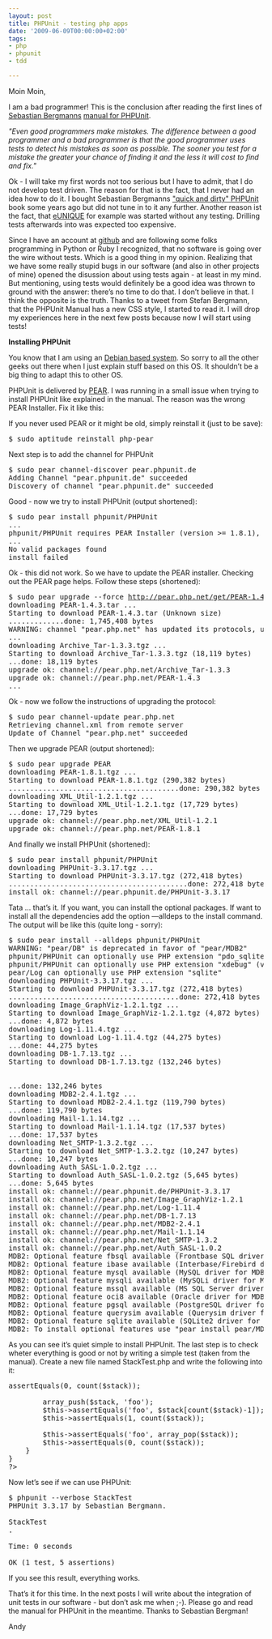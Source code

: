 ```yaml
---
layout: post
title: PHPUnit - testing php apps
date: '2009-06-09T00:00:00+02:00'
tags:
- php
- phpunit
- tdd

---
```

Moin Moin,

I am a bad programmer! This is the conclusion after reading the first lines of <a href="http://sebastian-bergmann.de/" target="_blank">Sebastian Bergmanns</a> <a href="http://www.phpunit.de/manual/3.4/en/index.html" target="_blank">manual for PHPUnit</a>. 

<em>"Even good programmers make mistakes. The difference between a good programmer and a bad programmer is that the good programmer uses tests to detect his mistakes as soon as possible. The sooner you test for a mistake the greater your chance of finding it and the less it will cost to find and fix."</em>

Ok - I will take my first words not too serious but I have to admit, that I do not develop test driven. The reason for that is the fact, that I never had an idea how to do it. I bought Sebastian Bergmanns <a href="http://www.amazon.de/PHPUnit-kurz-gut-Sebastian-Bergmann/dp/3897215152/ref=sr_1_2?ie=UTF8&amp;s=books&amp;qid=1244538197&amp;sr=8-2" target="_blank">"quick and dirty" PHPUnit</a> book some years ago but did not tune in to it any further. Another reason ist the fact, that <a href="http://www.e-unique.com" target="_blank">eUNIQUE</a> for example was started without any testing. Drilling tests afterwards into was expected too expensive. 

Since I have an account at <a href="http://github.com/andywenk" target="_blank">github</a> and are following some folks programming in Python or Ruby I recognized, that no software is going over the wire without tests. Which is a good thing in my opinion. Realizing that we have some really stupid bugs in our software (and also in other projects of mine) opened the disussion about using tests again - at least in my mind. But mentioning, using tests would definitely be a good idea was thrown to ground with the answer: there&#8217;s no time to do that. I don&#8217;t believe in that. I think the opposite is the truth. Thanks to a tweet from Stefan Bergmann, that the PHPUnit Manual has a new CSS style, I started to read it. I will drop my experiences here in the next few posts because now I will start using tests!

<strong>Installing PHPUnit</strong>

You know that I am using an <a href="http://www.debian.org" target="_blank">Debian based system</a>. So sorry to all the other geeks out there when I just explain stuff based on this OS. It shouldn&#8217;t be a big thing to adapt this to other OS.

PHPUnit is delivered by <a href="http://pear.php.net/" target="_blank">PEAR</a>. I was running in a small issue when trying to install PHPUnit like explained in the manual. The reason was the wrong PEAR Installer. Fix it like this:

If you never used PEAR or it might be old, simply reinstall it (just to be save):

<pre>$ sudo aptitude reinstall php-pear</pre>

Next step is to add the channel for PHPUnit

<pre>$ sudo pear channel-discover pear.phpunit.de
Adding Channel "pear.phpunit.de" succeeded
Discovery of channel "pear.phpunit.de" succeeded</pre>

Good - now we try to install PHPUnit (output shortened):

<pre>$ sudo pear install phpunit/PHPUnit
...
phpunit/PHPUnit requires PEAR Installer (version &gt;= 1.8.1), installed version is 1.7.1
...
No valid packages found
install failed</pre>

Ok - this did not work. So we have to update the PEAR installer. Checking out the PEAR page helps. Follow these steps (shortened):

<pre>$ sudo pear upgrade --force <a href="http://pear.php.net/get/PEAR-1.4.3.tar" target="_blank">http://pear.php.net/get/PEAR-1.4.3.tar</a>
downloading PEAR-1.4.3.tar ...
Starting to download PEAR-1.4.3.tar (Unknown size)
.............done: 1,745,408 bytes
WARNING: channel "pear.php.net" has updated its protocols, use "channel-update pear.php.net" to update
...
downloading Archive_Tar-1.3.3.tgz ...
Starting to download Archive_Tar-1.3.3.tgz (18,119 bytes)
...done: 18,119 bytes
upgrade ok: channel://pear.php.net/Archive_Tar-1.3.3
upgrade ok: channel://pear.php.net/PEAR-1.4.3
...
</pre>

Ok - now we follow the instructions of upgrading the protocol:

<pre>$ sudo pear channel-update pear.php.net
Retrieving channel.xml from remote server
Update of Channel "pear.php.net" succeeded</pre>

Then we upgrade PEAR (output shortened):
<pre>
$ sudo pear upgrade PEAR
downloading PEAR-1.8.1.tgz ...
Starting to download PEAR-1.8.1.tgz (290,382 bytes)
........................................done: 290,382 bytes
downloading XML_Util-1.2.1.tgz ...
Starting to download XML_Util-1.2.1.tgz (17,729 bytes)
...done: 17,729 bytes
upgrade ok: channel://pear.php.net/XML_Util-1.2.1
upgrade ok: channel://pear.php.net/PEAR-1.8.1</pre>

And finally we install PHPUnit (shortened):

<pre>$ sudo pear install phpunit/PHPUnit
downloading PHPUnit-3.3.17.tgz ...
Starting to download PHPUnit-3.3.17.tgz (272,418 bytes)
..........................................done: 272,418 bytes
install ok: channel://pear.phpunit.de/PHPUnit-3.3.17</pre>

Tata &#8230; that&#8217;s it. If you want, you can install the optional packages. If want to install all the dependencies add the option &#8212;alldeps to the install command. The output will be like this (quite long - sorry):

<pre>$ sudo pear install --alldeps phpunit/PHPUnit
WARNING: "pear/DB" is deprecated in favor of "pear/MDB2"
phpunit/PHPUnit can optionally use PHP extension "pdo_sqlite"
phpunit/PHPUnit can optionally use PHP extension "xdebug" (version &gt;= 2.0.0)
pear/Log can optionally use PHP extension "sqlite"
downloading PHPUnit-3.3.17.tgz ...
Starting to download PHPUnit-3.3.17.tgz (272,418 bytes)
........................................done: 272,418 bytes
downloading Image_GraphViz-1.2.1.tgz ...
Starting to download Image_GraphViz-1.2.1.tgz (4,872 bytes)
...done: 4,872 bytes
downloading Log-1.11.4.tgz ...
Starting to download Log-1.11.4.tgz (44,275 bytes)
...done: 44,275 bytes
downloading DB-1.7.13.tgz ...
Starting to download DB-1.7.13.tgz (132,246 bytes)


...done: 132,246 bytes
downloading MDB2-2.4.1.tgz ...
Starting to download MDB2-2.4.1.tgz (119,790 bytes)
...done: 119,790 bytes
downloading Mail-1.1.14.tgz ...
Starting to download Mail-1.1.14.tgz (17,537 bytes)
...done: 17,537 bytes
downloading Net_SMTP-1.3.2.tgz ...
Starting to download Net_SMTP-1.3.2.tgz (10,247 bytes)
...done: 10,247 bytes
downloading Auth_SASL-1.0.2.tgz ...
Starting to download Auth_SASL-1.0.2.tgz (5,645 bytes)
...done: 5,645 bytes
install ok: channel://pear.phpunit.de/PHPUnit-3.3.17
install ok: channel://pear.php.net/Image_GraphViz-1.2.1
install ok: channel://pear.php.net/Log-1.11.4
install ok: channel://pear.php.net/DB-1.7.13
install ok: channel://pear.php.net/MDB2-2.4.1
install ok: channel://pear.php.net/Mail-1.1.14
install ok: channel://pear.php.net/Net_SMTP-1.3.2
install ok: channel://pear.php.net/Auth_SASL-1.0.2
MDB2: Optional feature fbsql available (Frontbase SQL driver for MDB2)
MDB2: Optional feature ibase available (Interbase/Firebird driver for MDB2)
MDB2: Optional feature mysql available (MySQL driver for MDB2)
MDB2: Optional feature mysqli available (MySQLi driver for MDB2)
MDB2: Optional feature mssql available (MS SQL Server driver for MDB2)
MDB2: Optional feature oci8 available (Oracle driver for MDB2)
MDB2: Optional feature pgsql available (PostgreSQL driver for MDB2)
MDB2: Optional feature querysim available (Querysim driver for MDB2)
MDB2: Optional feature sqlite available (SQLite2 driver for MDB2)
MDB2: To install optional features use "pear install pear/MDB2#featurename"</pre>

As you can see it&#8217;s quiet simple to install PHPUnit. The last step is to check wheter everything is good or not by writing a simple test (taken from the manual). Create a new file named StackTest.php and write the following into it:

<pre>
<?php require_once 'PHPUnit/Framework.php';

class StackTest extends PHPUnit_Framework_TestCase {
    public function testPushAndPop() {
        $stack = array();
        $this->assertEquals(0, count($stack));

        array_push($stack, 'foo');
        $this-&gt;assertEquals('foo', $stack[count($stack)-1]);
        $this-&gt;assertEquals(1, count($stack));

        $this-&gt;assertEquals('foo', array_pop($stack));
        $this-&gt;assertEquals(0, count($stack));
    }
}
?&gt;</pre>

Now let&#8217;s see if we can use PHPUnit:

<pre>$ phpunit --verbose StackTest
PHPUnit 3.3.17 by Sebastian Bergmann.

StackTest
.

Time: 0 seconds

OK (1 test, 5 assertions)</pre>

If you see this result, everything works. 

That&#8217;s it for this time. In the next posts I will write about the integration of unit tests in our software - but don&#8217;t ask me when ;-). Please go and read the manual for PHPUnit in the meantime. Thanks to Sebastian Bergman!

Andy
